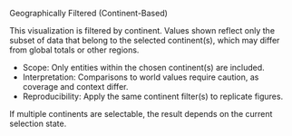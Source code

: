 Geographically Filtered (Continent-Based)

This visualization is filtered by continent. Values shown reflect only the subset of data that belong to the selected continent(s), which may differ from global totals or other regions.

- Scope: Only entities within the chosen continent(s) are included.
- Interpretation: Comparisons to world values require caution, as coverage and context differ.
- Reproducibility: Apply the same continent filter(s) to replicate figures.

If multiple continents are selectable, the result depends on the current selection state.
